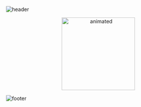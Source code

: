 ### 
![header](https://capsule-render.vercel.app/api?type=wave&color=gradient&height=300&section=header&section=footer&text=Hi,I'm%20Kahina&fontSize=70&animation=fadeIn)

<p align="center">
 <img width="200px" height=auto src="https://media.giphy.com/media/xT39CV47COkGPZO3HG/giphy.gif" alt="animated" />
</p>

<!-- ##
[![GitHub](https://github-readme-stats-abserari.vercel.app/api?username=kahija&show_icons=true&bg_color=30,e96443,904e95&title_color=fff&text_color=fff)](https://github.com/kahija) -->

![footer](https://capsule-render.vercel.app/api?type=wave&color=gradient&height=280&section=footer)
<!--
**kahija/kahija** is a ✨ _special_ ✨ repository because its `README.md` (this file) appears on your GitHub profile.

Here are some ideas to get you started:

- 🔭 I’m currently working on ...
- 🌱 I’m currently learning ...
- 👯 I’m looking to collaborate on ...
- 🤔 I’m looking for help with ...
- 💬 Ask me about ...
- 📫 How to reach me: ...
- 😄 Pronouns: ...
- ⚡ Fun fact: ...
-->
